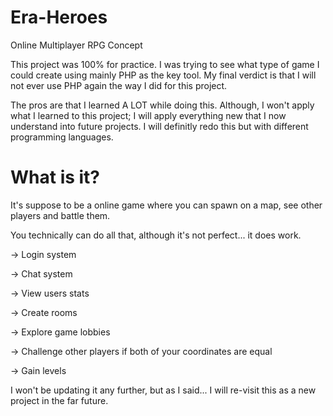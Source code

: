 # Era-Heroes
Online Multiplayer RPG Concept

This project was 100% for practice.  I was trying to see what type of game I could create using mainly PHP as the key tool.  My final verdict is that I will not ever use PHP again the way I did for this project.  

The pros are that I learned A LOT while doing this.  Although, I won't apply what I learned to this project; I will apply everything new that I now understand into future projects.  I will definitly redo this but with different programming languages.

# What is it?
It's suppose to be a online game where you can spawn on a map, see other players and battle them.

You technically can do all that, although it's not perfect... it does work.

-> Login system

-> Chat system

-> View users stats

-> Create rooms

-> Explore game lobbies

-> Challenge other players if both of your coordinates are equal

-> Gain levels

I won't be updating it any further, but as I said... I will re-visit this as a new project in the far future.
